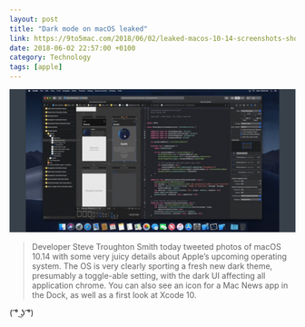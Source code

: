 ```yaml
---
layout: post
title: "Dark mode on macOS leaked"
link: https://9to5mac.com/2018/06/02/leaked-macos-10-14-screenshots-show-off-new-dark-mode-apple-news-app-xcode-10/
date: 2018-06-02 22:57:00 +0100
category: Technology
tags: [apple]
---
```


<center>
	<img src="/images/2018/5/macos-dark-mode.png" alt="dark-mode" class="image-single" />
</center>

>Developer Steve Troughton Smith today tweeted photos of macOS 10.14 with some very juicy details about Apple’s upcoming operating system. The OS is very clearly sporting a fresh new dark theme, presumably a toggle-able setting, with the dark UI affecting all application chrome. You can also see an icon for a Mac News app in the Dock, as well as a first look at Xcode 10.

( ͡° ͜ʖ ͡°)
